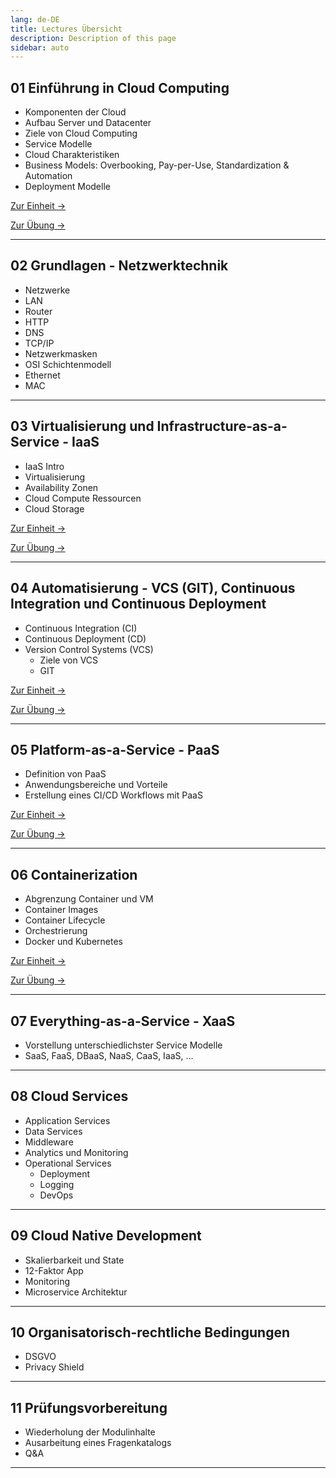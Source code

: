```yaml
---
lang: de-DE
title: Lectures Übersicht
description: Description of this page
sidebar: auto
---
```


## 01 Einführung in Cloud Computing

- Komponenten der Cloud
- Aufbau Server und Datacenter
- Ziele von Cloud Computing
- Service Modelle
- Cloud Charakteristiken
- Business Models: Overbooking, Pay-per-Use, Standardization & Automation
- Deployment Modelle

<p>
<a href="/CloudComputingCWA2021/lectures/01-cloud-intro/01-cloud-intro" class="nav-link action-button">
  Zur Einheit →
</a>
</p>

<p>
<a href="/CloudComputingCWA2021/exercises/01-cloud-intro" class="nav-link action-button">
  Zur Übung →
</a>
</p>

---

## 02 Grundlagen - Netzwerktechnik

- Netzwerke
- LAN
- Router
- HTTP
- DNS
- TCP/IP
- Netzwerkmasken
- OSI Schichtenmodell
- Ethernet
- MAC

---

## 03 Virtualisierung und Infrastructure-as-a-Service - IaaS

- IaaS Intro
- Virtualisierung
- Availability Zonen
- Cloud Compute Ressourcen
- Cloud Storage

<p>
<a href="/CloudComputingCWA2021/lectures/03-iaas/03-iaas" class="nav-link action-button">
  Zur Einheit →
</a>
</p>

<p>
<a href="/CloudComputingCWA2021/exercises/03-iaas/03-iaas" class="nav-link action-button">
  Zur Übung →
</a>
</p>

---

## 04 Automatisierung - VCS (GIT), Continuous Integration und Continuous Deployment

- Continuous Integration (CI)
- Continuous Deployment (CD)
- Version Control Systems (VCS)
  - Ziele von VCS
  - GIT

<p>
<a href="/CloudComputingCWA2021/lectures/04-git/04-git" class="nav-link action-button">
  Zur Einheit →
</a>
</p>

<p>
<a href="/CloudComputingCWA2021/exercises/04-git/04-git" class="nav-link action-button">
  Zur Übung →
</a>
</p>

---

## 05 Platform-as-a-Service - PaaS

- Definition von PaaS
- Anwendungsbereiche und Vorteile
- Erstellung eines CI/CD Workflows mit PaaS

<p>
<a href="/CloudComputingCWA2021/lectures/05-paas/05-paas" class="nav-link action-button">
  Zur Einheit →
</a>
</p>

<p>
<a href="/CloudComputingCWA2021/exercises/05-cicd/05-cicd" class="nav-link action-button">
  Zur Übung →
</a>
</p>

---

## 06 Containerization <Badge text="neu" />

- Abgrenzung Container und VM
- Container Images
- Container Lifecycle
- Orchestrierung
- Docker und Kubernetes

<p>
<a href="/CloudComputingCWA2021/lectures/06-containerization/06-containerization" class="nav-link action-button">
  Zur Einheit →
</a>
</p>

<p>
<a href="/CloudComputingCWA2021/exercises/06-containerization/06-containerization" class="nav-link action-button">
  Zur Übung →
</a>
</p>

---

## 07 Everything-as-a-Service - XaaS

- Vorstellung unterschiedlichster Service Modelle
- SaaS, FaaS, DBaaS, NaaS, CaaS, IaaS, ...

---

## 08 Cloud Services

- Application Services
- Data Services
- Middleware
- Analytics und Monitoring
- Operational Services
  - Deployment
  - Logging
  - DevOps

---

## 09 Cloud Native Development
- Skalierbarkeit und State
- 12-Faktor App
- Monitoring
- Microservice Architektur

---

## 10 Organisatorisch-rechtliche Bedingungen
- DSGVO
- Privacy Shield
  
---

## 11 Prüfungsvorbereitung

- Wiederholung der Modulinhalte
- Ausarbeitung eines Fragenkatalogs
- Q&A

---

